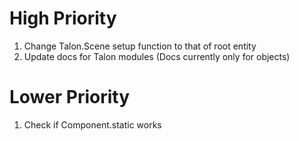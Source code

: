 # High Priority

1. Change Talon.Scene setup function to that of root entity
2. Update docs for Talon modules (Docs currently only for objects)

# Lower Priority

1. Check if Component.static works
